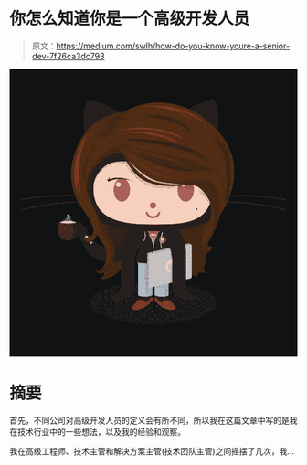 # 你怎么知道你是一个高级开发人员

> 原文：<https://medium.com/swlh/how-do-you-know-youre-a-senior-dev-7f26ca3dc793>

![](img/7072477e0181c01b238edc7b238d01d8.png)

# 摘要

首先，不同公司对高级开发人员的定义会有所不同，所以我在这篇文章中写的是我在技术行业中的一些想法，以及我的经验和观察。

我在高级工程师、技术主管和解决方案主管(技术团队主管)之间摇摆了几次，我…